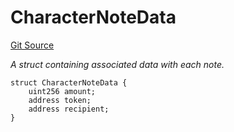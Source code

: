 # CharacterNoteData
[Git Source](https://github.com/Crossbell-Box/Crossbell-Contracts/blob/7fb0a111be44c9c39adc514360ef463c6a04b62a/contracts/modules/mint/FeeMintModule.sol)

*A struct containing associated data with each note.*


```solidity
struct CharacterNoteData {
    uint256 amount;
    address token;
    address recipient;
}
```

